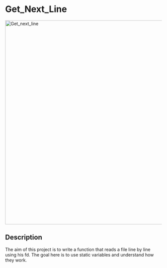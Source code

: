 # Get_Next_Line

<img width="654" alt="Get_next_line" src="https://github.com/user-attachments/assets/d42866fe-7b13-4c51-8cb1-97c2e8c323c8">

## Description

The aim of this project is to write a function that reads a file line by line using his fd. The goal here is to use static variables and understand how they work.
